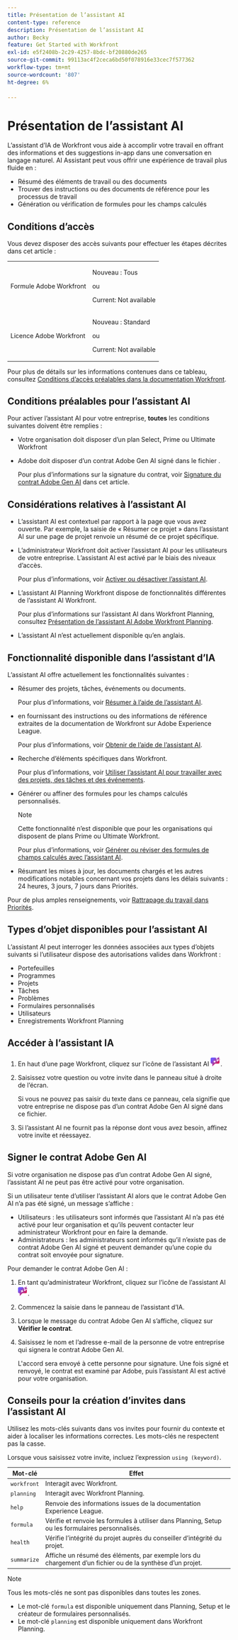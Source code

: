 ```yaml
---
title: Présentation de l’assistant AI
content-type: reference
description: Présentation de l’assistant AI
author: Becky
feature: Get Started with Workfront
exl-id: e5f2408b-2c29-4257-8bdc-bf20880de265
source-git-commit: 99113ac4f2ceca6bd50f078916e33cec7f577362
workflow-type: tm+mt
source-wordcount: '807'
ht-degree: 6%

---
```


# Présentation de l’assistant AI

L’assistant d’IA de Workfront vous aide à accomplir votre travail en offrant des informations et des suggestions in-app dans une conversation en langage naturel. AI Assistant peut vous offrir une expérience de travail plus fluide en :

* Résumé des éléments de travail ou des documents
* Trouver des instructions ou des documents de référence pour les processus de travail
* Génération ou vérification de formules pour les champs calculés

## Conditions d’accès

Vous devez disposer des accès suivants pour effectuer les étapes décrites dans cet article :

<table style="table-layout:auto"> 
 <col> 
 <col> 
 <tbody> 
  <tr> 
   <td role="rowheader">Formule Adobe Workfront</td> 
   <td><p>Nouveau : Tous</p>
       <p>ou</p>
       <p>Current: Not available</p></td>
  </tr> 
  <tr> 
   <td role="rowheader">Licence Adobe Workfront</td> 
   <td><p>Nouveau : Standard</p>
       <p>ou</p>
       <p>Current: Not available</p></td>
  </tr> 
 </tbody> 
</table>

Pour plus de détails sur les informations contenues dans ce tableau, consultez [Conditions d’accès préalables dans la documentation Workfront](/help/quicksilver/administration-and-setup/add-users/access-levels-and-object-permissions/access-level-requirements-in-documentation.md).

## Conditions préalables pour l’assistant AI

Pour activer l’assistant AI pour votre entreprise, **toutes** les conditions suivantes doivent être remplies :

<!--DELETE THIS SECTION MARCH 2026-->

<!--* Your organization must have migrated to Adobe IMS (Identity Management System)
* The Adobe Unified Experience must be enabled-->
* Votre organisation doit disposer d’un plan Select, Prime ou Ultimate Workfront
* Adobe doit disposer d’un contrat Adobe Gen AI signé dans le fichier .

  Pour plus d’informations sur la signature du contrat, voir [Signature du contrat Adobe Gen AI](/help/quicksilver/workfront-basics/ai-assistant/ai-assistant-overview.md#sign-the-adobe-gen-ai-agreement) dans cet article.

## Considérations relatives à l’assistant AI

* L’assistant AI est contextuel par rapport à la page que vous avez ouverte. Par exemple, la saisie de « Résumer ce projet » dans l’assistant AI sur une page de projet renvoie un résumé de ce projet spécifique.
* L’administrateur Workfront doit activer l’assistant AI pour les utilisateurs de votre entreprise. L’assistant AI est activé par le biais des niveaux d’accès.

  Pour plus d’informations, voir [Activer ou désactiver l’assistant AI](/help/quicksilver/workfront-basics/ai-assistant/enable-or-disable-assistant.md).

* L’assistant AI Planning Workfront dispose de fonctionnalités différentes de l’assistant AI Workfront.

  Pour plus d’informations sur l’assistant AI dans Workfront Planning, consultez [Présentation de l’assistant AI Adobe Workfront Planning](/help/quicksilver/planning/general/planning-ai-assistant-overview.md).

* L’assistant AI n’est actuellement disponible qu’en anglais.


## Fonctionnalité disponible dans l’assistant d’IA

L’assistant AI offre actuellement les fonctionnalités suivantes :

* Résumer des projets, tâches, événements ou documents.

  Pour plus d’informations, voir [Résumer à l’aide de l’assistant AI](/help/quicksilver/workfront-basics/ai-assistant/summarize-this.md).

* en fournissant des instructions ou des informations de référence extraites de la documentation de Workfront sur Adobe Experience League.

  Pour plus d’informations, voir [Obtenir de l’aide de l’assistant AI](/help/quicksilver/workfront-basics/ai-assistant/use-ai-to-retrieve-instructions.md).

* Recherche d’éléments spécifiques dans Workfront.

  Pour plus d’informations, voir [Utiliser l’assistant AI pour travailler avec des projets, des tâches et des événements](/help/quicksilver/workfront-basics/ai-assistant/work-with-pti-through-ai-assisant.md).

* Générer ou affiner des formules pour les champs calculés personnalisés.

  >[!NOTE]
  >
  >Cette fonctionnalité n’est disponible que pour les organisations qui disposent de plans Prime ou Ultimate Workfront.

  Pour plus d’informations, voir [Générer ou réviser des formules de champs calculés avec l’assistant AI](/help/quicksilver/workfront-basics/ai-assistant/use-ai-assistant-to-check-formulas.md).

* Résumant les mises à jour, les documents chargés et les autres modifications notables concernant vos projets dans les délais suivants : 24 heures, 3 jours, 7 jours dans Priorités.

Pour de plus amples renseignements, voir [Rattrapage du travail dans Priorités](/help/quicksilver/workfront-basics/priorities/catch-me-up.md).


## Types d’objet disponibles pour l’assistant AI

L’assistant AI peut interroger les données associées aux types d’objets suivants si l’utilisateur dispose des autorisations valides dans Workfront :

* Portefeuilles
* Programmes
* Projets
* Tâches
* Problèmes
* Formulaires personnalisés
* Utilisateurs
* Enregistrements Workfront Planning


## Accéder à l’assistant IA

1. En haut d’une page Workfront, cliquez sur l’icône de l’assistant AI ![icône de l’assistant AI](/help/quicksilver/workfront-basics/ai-assistant/assets/ai-assistant-icon.png).
1. Saisissez votre question ou votre invite dans le panneau situé à droite de l’écran.

   Si vous ne pouvez pas saisir du texte dans ce panneau, cela signifie que votre entreprise ne dispose pas d’un contrat Adobe Gen AI signé dans ce fichier.

1. Si l’assistant AI ne fournit pas la réponse dont vous avez besoin, affinez votre invite et réessayez.

## Signer le contrat Adobe Gen AI

Si votre organisation ne dispose pas d’un contrat Adobe Gen AI signé, l’assistant AI ne peut pas être activé pour votre organisation.

Si un utilisateur tente d’utiliser l’assistant AI alors que le contrat Adobe Gen AI n’a pas été signé, un message s’affiche :

* Utilisateurs : les utilisateurs sont informés que l’assistant AI n’a pas été activé pour leur organisation et qu’ils peuvent contacter leur administrateur Workfront pour en faire la demande.
* Administrateurs : les administrateurs sont informés qu’il n’existe pas de contrat Adobe Gen AI signé et peuvent demander qu’une copie du contrat soit envoyée pour signature.

Pour demander le contrat Adobe Gen AI :

1. En tant qu’administrateur Workfront, cliquez sur l’icône de l’assistant AI ![icône de l’assistant AI](/help/quicksilver/workfront-basics/ai-assistant/assets/ai-assistant-icon.png).
1. Commencez la saisie dans le panneau de l’assistant d’IA.
1. Lorsque le message du contrat Adobe Gen AI s’affiche, cliquez sur **Vérifier le contrat**.
1. Saisissez le nom et l’adresse e-mail de la personne de votre entreprise qui signera le contrat Adobe Gen AI.

   L&#39;accord sera envoyé à cette personne pour signature. Une fois signé et renvoyé, le contrat est examiné par Adobe, puis l’assistant AI est activé pour votre organisation.

## Conseils pour la création d’invites dans l’assistant AI

Utilisez les mots-clés suivants dans vos invites pour fournir du contexte et aider à localiser les informations correctes. Les mots-clés ne respectent pas la casse.

Lorsque vous saisissez votre invite, incluez l’expression `using (keyword)`.

| Mot-clé | Effet |
|---|---|
| `workfront` | Interagit avec Workfront. |
| `planning ` | Interagit avec Workfront Planning. |
| `help` | Renvoie des informations issues de la documentation Experience League. |
| `formula` | Vérifie et renvoie les formules à utiliser dans Planning, Setup ou les formulaires personnalisés. |
| `health` | Vérifie l’intégrité du projet auprès du conseiller d’intégrité du projet. |
| `summarize` | Affiche un résumé des éléments, par exemple lors du chargement d’un fichier ou de la synthèse d’un projet. |

>[!NOTE]
>
> Tous les mots-clés ne sont pas disponibles dans toutes les zones.
>
>* Le mot-clé `formula` est disponible uniquement dans Planning, Setup et le créateur de formulaires personnalisés.
>* Le mot-clé `planning` est disponible uniquement dans Workfront Planning.





